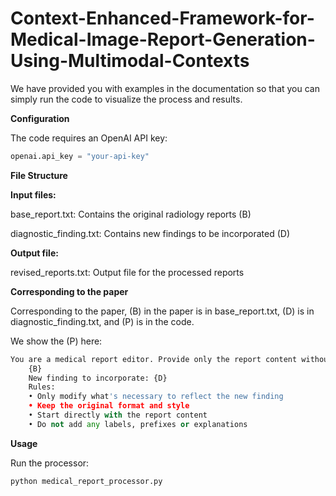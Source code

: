 # Context-Enhanced-Framework-for-Medical-Image-Report-Generation-Using-Multimodal-Contexts

We have provided you with examples in the documentation so that you can simply run the code to visualize the process and results.

**Configuration**

The code requires an OpenAI API key:

```python
openai.api_key = "your-api-key"
```

**File Structure**



**Input files:**

base_report.txt: Contains the original radiology reports (B)

diagnostic_finding.txt: Contains new findings to be incorporated (D)

**Output file:**

revised_reports.txt: Output file for the processed reports

**Corresponding to the paper**

Corresponding to the paper, (B) in the paper is in base_report.txt, (D) is in diagnostic_finding.txt, and (P) is in the code.

We show the (P) here:

```python
You are a medical report editor. Provide only the report content without any labels or prefixes. As a medical report editor, modify this radiology report to incorporate the new finding:
    {B}
    New finding to incorporate: {D}
    Rules:
    • Only modify what's necessary to reflect the new finding
    • Keep the original format and style
    • Start directly with the report content
    • Do not add any labels, prefixes or explanations
```
    
**Usage**

Run the processor:

```bash
python medical_report_processor.py
```

